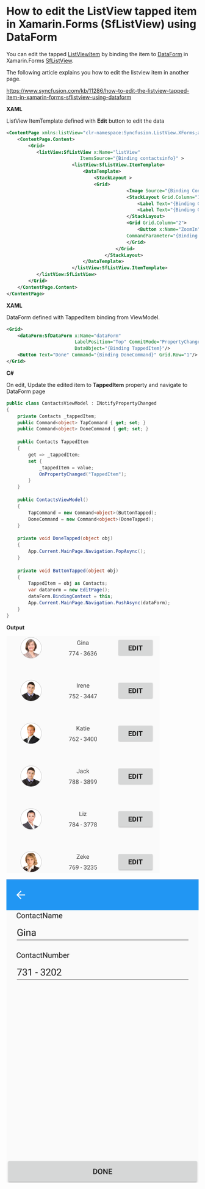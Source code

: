 # How to edit the ListView tapped item in Xamarin.Forms (SfListView) using DataForm


You can edit the tapped [ListViewItem](https://help.syncfusion.com/cr/cref_files/xamarin/Syncfusion.SfListView.XForms~Syncfusion.ListView.XForms.ListViewItem.html?) by binding the item to [DataForm](https://help.syncfusion.com/xamarin/dataform/getting-started?) in Xamarin.Forms [SfListView](https://help.syncfusion.com/xamarin/listview/overview?).

The following article explains you how to edit the listview item in another page.

https://www.syncfusion.com/kb/11286/how-to-edit-the-listview-tapped-item-in-xamarin-forms-sflistview-using-dataform 

**XAML**

ListView ItemTemplate defined with **Edit** button to edit the data
``` xml
<ContentPage xmlns:listView="clr-namespace:Syncfusion.ListView.XForms;assembly=Syncfusion.SfListView.XForms">
    <ContentPage.Content>
        <Grid>
           <listView:SfListView x:Name="listView" 
                           ItemsSource="{Binding contactsinfo}" >
                        <listView:SfListView.ItemTemplate>
                            <DataTemplate>
                                <StackLayout >
                                <Grid>
                                            <Image Source="{Binding ContactImage}" />
                                            <StackLayout Grid.Column="1">
                                                <Label Text="{Binding ContactName}"/>
                                                <Label Text="{Binding ContactNumber}"/>
                                            </StackLayout>
                                            <Grid Grid.Column="2">
                                                <Button x:Name="ZoomIn" Text="Edit" Command="{Binding Path=BindingContext.TapCommand, Source={x:Reference Name=listView}}" 
                                            CommandParameter="{Binding .}" />
                                            </Grid>
                                        </Grid>   
                                    </StackLayout>                                    
                            </DataTemplate>
                        </listView:SfListView.ItemTemplate>
           </listView:SfListView>
        </Grid>
    </ContentPage.Content>
</ContentPage>
```
**XAML**

DataForm defined with TappedItem binding from ViewModel.
``` xml
<Grid>
    <dataForm:SfDataForm x:Name="dataForm" 
                         LabelPosition="Top" CommitMode="PropertyChanged"
                         DataObject="{Binding TappedItem}"/>
    <Button Text="Done" Command="{Binding DoneCommand}" Grid.Row="1"/>
</Grid>
```
**C#**

On edit, Update the edited item to **TappedItem** property and navigate to DataForm page
``` c#
public class ContactsViewModel : INotifyPropertyChanged
{
    private Contacts _tappedItem;
    public Command<object> TapCommand { get; set; }
    public Command<object> DoneCommand { get; set; }
 
    public Contacts TappedItem
    {
        get => _tappedItem;
        set {
            _tappedItem = value;
            OnPropertyChanged("TappedItem");
        }
    }
 
    public ContactsViewModel()
    {
        TapCommand = new Command<object>(ButtonTapped);
        DoneCommand = new Command<object>(DoneTapped);
    }
 
    private void DoneTapped(object obj)
    {
        App.Current.MainPage.Navigation.PopAsync();
    }
 
    private void ButtonTapped(object obj)
    {
        TappedItem = obj as Contacts;
        var dataForm = new EditPage();
        dataForm.BindingContext = this;
        App.Current.MainPage.Navigation.PushAsync(dataForm);
    }
}
```
**Output**

![ListViewPage](https://github.com/SyncfusionExamples/edit-item-listview-xamarin/blob/master/ScreenShots/ListViewPage.png)

![DataFormPage](https://github.com/SyncfusionExamples/edit-item-listview-xamarin/blob/master/ScreenShots/DataFormPage.png)
